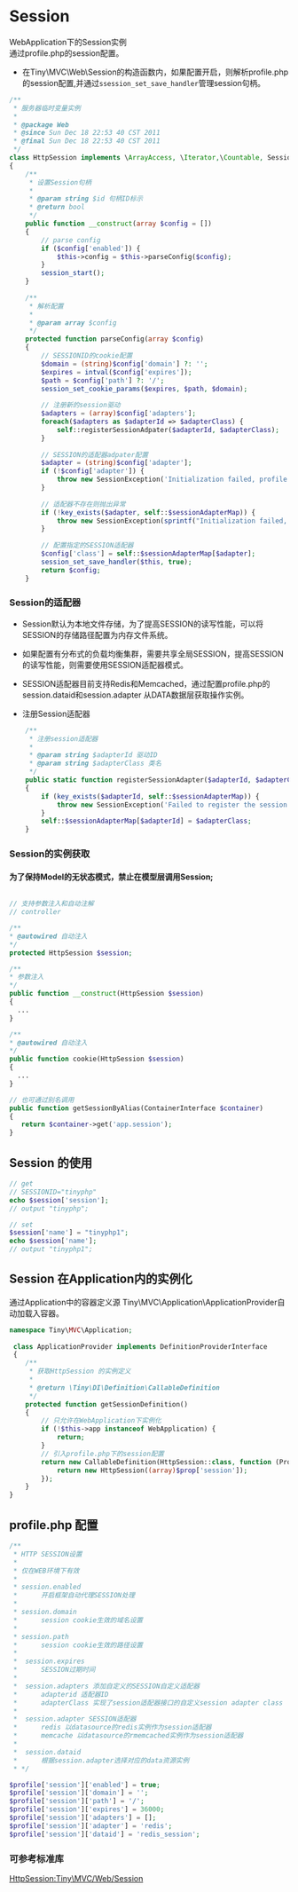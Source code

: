 
Session
====
   WebApplication下的Session实例   
   通过profile.php的session配置。
  
* 在Tiny\MVC\Web\Session的构造函数内，如果配置开启，则解析profile.php的session配置,并通过`ssession_set_save_handler`管理session句柄。   
```php
/**
 * 服务器临时变量实例
 *
 * @package Web
 * @since Sun Dec 18 22:53 40 CST 2011
 * @final Sun Dec 18 22:53 40 CST 2011
 */
class HttpSession implements \ArrayAccess, \Iterator,\Countable, SessionAdapterInterface
{
    /**
     * 设置Session句柄
     *
     * @param string $id 句柄ID标示
     * @return bool
     */
    public function __construct(array $config = [])
    {
        // parse config
        if ($config['enabled']) {
            $this->config = $this->parseConfig($config);
        }
        session_start();
    }
    
    /**
     * 解析配置
     * 
     * @param array $config
     */
    protected function parseConfig(array $config)
    {
        // SESSIONID的cookie配置
        $domain = (string)$config['domain'] ?: '';
        $expires = intval($config['expires']);
        $path = $config['path'] ?: '/';
        session_set_cookie_params($expires, $path, $domain);
        
        // 注册新的session驱动
        $adapters = (array)$config['adapters'];
        foreach($adapters as $adapterId => $adapterClass) {
            self::registerSessionAdpater($adapterId, $adapterClass);
        }
        
        // SESSION的适配器adpater配置
        $adapter = (string)$config['adapter'];
        if (!$config['adapter']) {
            throw new SessionException('Initialization failed, profile.session.adapter is required!');
        }
        
        // 适配器不存在则抛出异常
        if (!key_exists($adapter, self::$sessionAdapterMap)) {
            throw new SessionException(sprintf("Initialization failed, %s is not registered ", $adapter));
        }
        
        // 配置指定的SESSION适配器
        $config['class'] = self::$sessionAdapterMap[$adapter];
        session_set_save_handler($this, true);
        return $config;
    }
```

### Session的适配器
* Session默认为本地文件存储，为了提高SESSION的读写性能，可以将SESSION的存储路径配置为内存文件系统。
* 如果配置有分布式的负载均衡集群，需要共享全局SESSION，提高SESSION的读写性能，则需要使用SESSION适配器模式。
* SESSION适配器目前支持Redis和Memcached，通过配置profile.php的session.dataid和session.adapter 从DATA数据层获取操作实例。

* 注册Session适配器
```php
    /**
     * 注册session适配器
     *
     * @param string $adapterId 驱动ID
     * @param string $adapterClass 类名
     */
    public static function registerSessionAdapter($adapterId, $adapterClass)
    {
        if (key_exists($adapterId, self::$sessionAdapterMap)) {
            throw new SessionException('Failed to register the session adapter %s into the map: session id already exists!', $adapterClass);
        }
        self::$sessionAdapterMap[$adapterId] = $adapterClass;
    }
```

### Session的实例获取
#### 为了保持Model的无状态模式，禁止在模型层调用Session;

```php

// 支持参数注入和自动注解
// controller

/**
* @autowired 自动注入
*/
protected HttpSession $session;

/**
* 参数注入
*/
public function __construct(HttpSession $session)
{
  ...
}

/**
* @autowired 自动注入
*/
public function cookie(HttpSession $session) 
{
  ...
}

// 也可通过别名调用
public function getSessionByAlias(ContainerInterface $container)
{
   return $container->get('app.session');
}
```
Session 的使用
----

```php
// get
// SESSIONID="tinyphp"
echo $session['session'];
// output "tinyphp";

// set
$session['name'] = "tinyphp1";
echo $session['name'];
// output "tinyphp1";
```


Session 在Application内的实例化
----

通过Application中的容器定义源 Tiny\MVC\Application\ApplicationProvider自动加载入容器。

```php
namespace Tiny\MVC\Application;
   
 class ApplicationProvider implements DefinitionProviderInterface
 {
    /**
     * 获取HttpSession 的实例定义
     *
     * @return \Tiny\DI\Definition\CallableDefinition
     */
    protected function getSessionDefinition()
    {
        // 只允许在WebApplication下实例化
        if (!$this->app instanceof WebApplication) {
            return;
        }
        // 引入profile.php下的session配置
        return new CallableDefinition(HttpSession::class, function (Properties $prop) {
            return new HttpSession((array)$prop['session']);
        });
    }
}
```

profile.php 配置
----
```php
/**
 * HTTP SESSION设置
 * 
 * 仅在WEB环境下有效
 * 
 * session.enabled 
 *      开启框架自动代理SESSION处理
 *      
 * session.domain 
 *      session cookie生效的域名设置     
 * 
 * session.path
 *      session cookie生效的路径设置
 *      
 *  session.expires 
 *      SESSION过期时间
 *  
 *  session.adapters 添加自定义的SESSION自定义适配器
 *      adapterid 适配器ID
 *      adapterClass 实现了session适配器接口的自定义session adapter class
 *      
 *  session.adapter SESSION适配器
 *      redis 以datasource的redis实例作为session适配器
 *      memcache 以datasource的rmemcached实例作为session适配器
 *  
 *  session.dataid
 *      根据session.adapter选择对应的data资源实例
 * */ 

$profile['session']['enabled'] = true;
$profile['session']['domain'] = '';
$profile['session']['path'] = '/';
$profile['session']['expires'] = 36000;
$profile['session']['adapters'] = [];
$profile['session']['adapter'] = 'redis';
$profile['session']['dataid'] = 'redis_session';
```

### 可参考标准库   
[HttpSession:Tiny\MVC/Web/Session](https://github.com/tinyphporg/tinyphp-dcos/blob/master/docs/manual/lib/mvc.md)

